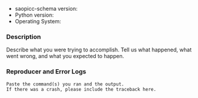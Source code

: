 - saopicc-schema version:
- Python version:
- Operating System:

### Description

Describe what you were trying to accomplish.
Tell us what happened, what went wrong, and what you expected to happen.

### Reproducer and Error Logs

```
Paste the command(s) you ran and the output.
If there was a crash, please include the traceback here.
```

